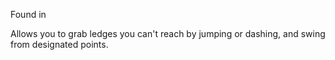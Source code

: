 Found in

Allows you to grab ledges you can't reach by jumping or dashing, and swing from designated points.